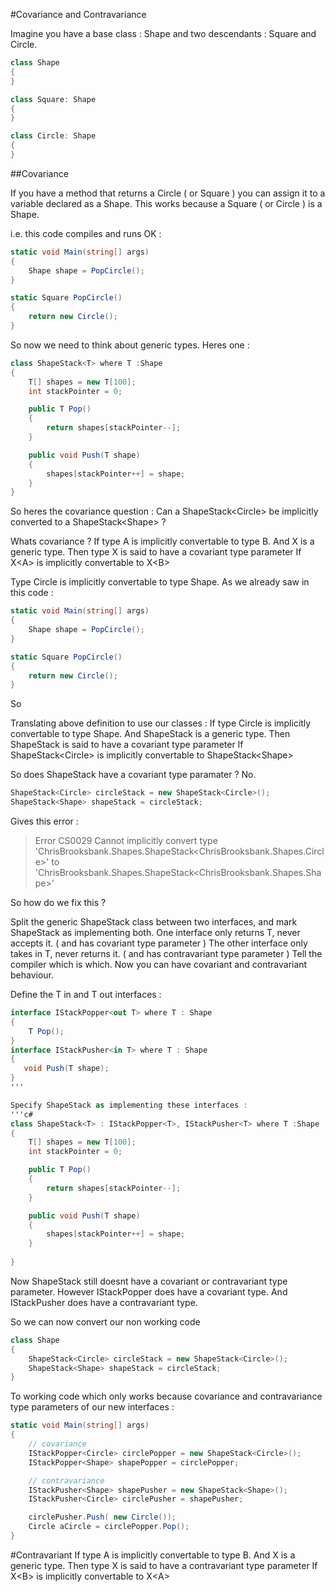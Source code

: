 #Covariance and Contravariance

Imagine you have a base class : Shape and two descendants : Square and Circle.
```c#
class Shape
{
}

class Square: Shape
{
}

class Circle: Shape
{
}
```

##Covariance

If you have a method that returns a Circle ( or Square ) you can assign it to a variable declared as a Shape.
This works because a Square ( or Circle ) is a Shape.

i.e. this code compiles and runs OK : 
```c#
static void Main(string[] args)
{
    Shape shape = PopCircle();           
}

static Square PopCircle()
{
    return new Circle();
}
```

So now we need to think about generic types.
Heres one : 
```c#
class ShapeStack<T> where T :Shape
{
    T[] shapes = new T[100];
    int stackPointer = 0;

    public T Pop()
    {
        return shapes[stackPointer--];
    }

    public void Push(T shape)
    {
        shapes[stackPointer++] = shape;
    }
}
```

So heres the covariance question :
Can a ShapeStack\<Circle\> be implicitly converted to a ShapeStack\<Shape\> ?

Whats covariance ?
If type A is implicitly convertable to type B.
And X is a generic type.
Then type X is said to have a covariant type parameter
If X\<A\> is implicitly convertable to X\<B\>

Type Circle is implicitly convertable to type Shape.
As we already saw in this code :
```c#
static void Main(string[] args)
{
    Shape shape = PopCircle();           
}

static Square PopCircle()
{
    return new Circle();
}
```

So

Translating above definition to use our classes :
If type Circle is implicitly convertable to type Shape.
And ShapeStack is a generic type.
Then ShapeStack is said to have a covariant type parameter
If ShapeStack\<Circle\> is implicitly convertable to ShapeStack\<Shape\>

So does ShapeStack have a covariant type paramater ? No.

```c#   
ShapeStack<Circle> circleStack = new ShapeStack<Circle>();
ShapeStack<Shape> shapeStack = circleStack;
```

Gives this error :
> Error	CS0029	Cannot implicitly convert type 'ChrisBrooksbank.Shapes.ShapeStack\<ChrisBrooksbank.Shapes.Circle\>' to 'ChrisBrooksbank.Shapes.ShapeStack\<ChrisBrooksbank.Shapes.Shape\>'

So how do we fix this ?

Split the generic ShapeStack class between two interfaces, and mark ShapeStack as implementing both.
One interface only returns T, never accepts it. ( and has covariant type parameter )
The other interface only takes in T, never returns it. ( and has contravariant type parameter )
Tell the compiler which is which.
Now you can have covariant and contravariant behaviour.

Define the T in and T out interfaces :
```c#
interface IStackPopper<out T> where T : Shape
{
    T Pop();
}
interface IStackPusher<in T> where T : Shape
{
   void Push(T shape);
}
'''

Specify ShapeStack as implementing these interfaces :
'''c#
class ShapeStack<T> : IStackPopper<T>, IStackPusher<T> where T :Shape
{
    T[] shapes = new T[100];
    int stackPointer = 0;

    public T Pop()
    {
        return shapes[stackPointer--];
    }

    public void Push(T shape)
    {
        shapes[stackPointer++] = shape;
    }
  
}
```

Now ShapeStack<T> still doesnt have a covariant or contravariant type parameter.
However IStackPopper does have a covariant type.
And IStackPusher does have a contravariant type.

So we can now convert our non working code
```c#
class Shape
{
    ShapeStack<Circle> circleStack = new ShapeStack<Circle>();
    ShapeStack<Shape> shapeStack = circleStack;
}
```

To working code which only works because covariance and contravariance type parameters of our new interfaces : 
```c#
static void Main(string[] args)
{
    // covariance
    IStackPopper<Circle> circlePopper = new ShapeStack<Circle>();
    IStackPopper<Shape> shapePopper = circlePopper;

    // contravariance
    IStackPusher<Shape> shapePusher = new ShapeStack<Shape>();
    IStackPusher<Circle> circlePusher = shapePusher;

    circlePusher.Push( new Circle());
    Circle aCircle = circlePopper.Pop();
}
```


#Contravariant
If type A is implicitly convertable to type B.
And X is a generic type.
Then type X is said to have a contravariant type parameter
If X\<B\> is implicitly convertable to X\<A\>
